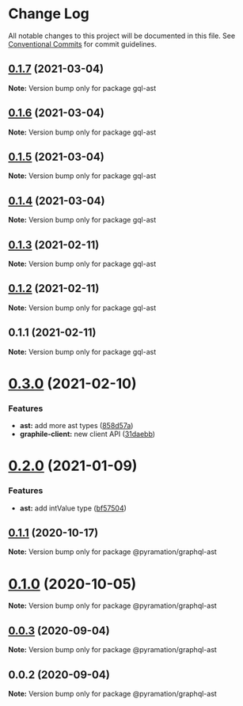 # Change Log

All notable changes to this project will be documented in this file.
See [Conventional Commits](https://conventionalcommits.org) for commit guidelines.

## [0.1.7](https://github.com/launchql/launchql-gen/compare/gql-ast@0.1.6...gql-ast@0.1.7) (2021-03-04)

**Note:** Version bump only for package gql-ast





## [0.1.6](https://github.com/launchql/launchql-gen/compare/gql-ast@0.1.5...gql-ast@0.1.6) (2021-03-04)

**Note:** Version bump only for package gql-ast





## [0.1.5](https://github.com/launchql/launchql-gen/compare/gql-ast@0.1.4...gql-ast@0.1.5) (2021-03-04)

**Note:** Version bump only for package gql-ast





## [0.1.4](https://github.com/launchql/launchql-gen/compare/gql-ast@0.1.3...gql-ast@0.1.4) (2021-03-04)

**Note:** Version bump only for package gql-ast





## [0.1.3](https://github.com/launchql/launchql-gen/compare/gql-ast@0.1.2...gql-ast@0.1.3) (2021-02-11)

**Note:** Version bump only for package gql-ast





## [0.1.2](https://github.com/launchql/launchql-gen/compare/gql-ast@0.1.1...gql-ast@0.1.2) (2021-02-11)

**Note:** Version bump only for package gql-ast





## 0.1.1 (2021-02-11)

**Note:** Version bump only for package gql-ast





# [0.3.0](https://github.com/pyramation/launchql-gen/compare/@pyramation/graphql-ast@0.2.0...@pyramation/graphql-ast@0.3.0) (2021-02-10)


### Features

* **ast:** add more ast types ([858d57a](https://github.com/pyramation/launchql-gen/commit/858d57a22b3434f4db19f7ff7ce0af615b888aaa))
* **graphile-client:** new client API ([31daebb](https://github.com/pyramation/launchql-gen/commit/31daebb63fbcc1c70d27102dba9ff57a66cd2cb9))





# [0.2.0](https://github.com/pyramation/launchql-gen/compare/@pyramation/graphql-ast@0.1.1...@pyramation/graphql-ast@0.2.0) (2021-01-09)


### Features

* **ast:** add intValue type ([bf57504](https://github.com/pyramation/launchql-gen/commit/bf575040d8f0974d9cc69a98710c3ab89d37ad97))





## [0.1.1](https://github.com/pyramation/launchql-gen/compare/@pyramation/graphql-ast@0.1.0...@pyramation/graphql-ast@0.1.1) (2020-10-17)

**Note:** Version bump only for package @pyramation/graphql-ast





# [0.1.0](https://github.com/pyramation/launchql-gen/compare/@pyramation/graphql-ast@0.0.3...@pyramation/graphql-ast@0.1.0) (2020-10-05)

**Note:** Version bump only for package @pyramation/graphql-ast





## [0.0.3](https://github.com/pyramation/launchql-gen/compare/@pyramation/graphql-ast@0.0.2...@pyramation/graphql-ast@0.0.3) (2020-09-04)

**Note:** Version bump only for package @pyramation/graphql-ast





## 0.0.2 (2020-09-04)

**Note:** Version bump only for package @pyramation/graphql-ast
